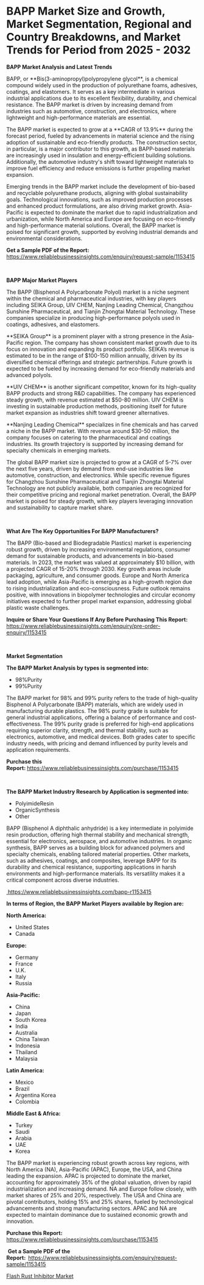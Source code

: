 <p><h1>BAPP Market Size and Growth, Market Segmentation, Regional and Country Breakdowns, and Market Trends for Period from 2025 -  2032</h1></p><p><strong>BAPP Market Analysis and Latest Trends</strong></p>
<p><p>BAPP, or **Bis(3-aminopropyl)polypropylene glycol**, is a chemical compound widely used in the production of polyurethane foams, adhesives, coatings, and elastomers. It serves as a key intermediate in various industrial applications due to its excellent flexibility, durability, and chemical resistance. The BAPP market is driven by increasing demand from industries such as automotive, construction, and electronics, where lightweight and high-performance materials are essential.</p><p>The BAPP market is expected to grow at a **CAGR of 13.9%** during the forecast period, fueled by advancements in material science and the rising adoption of sustainable and eco-friendly products. The construction sector, in particular, is a major contributor to this growth, as BAPP-based materials are increasingly used in insulation and energy-efficient building solutions. Additionally, the automotive industry's shift toward lightweight materials to improve fuel efficiency and reduce emissions is further propelling market expansion.</p><p>Emerging trends in the BAPP market include the development of bio-based and recyclable polyurethane products, aligning with global sustainability goals. Technological innovations, such as improved production processes and enhanced product formulations, are also driving market growth. Asia-Pacific is expected to dominate the market due to rapid industrialization and urbanization, while North America and Europe are focusing on eco-friendly and high-performance material solutions. Overall, the BAPP market is poised for significant growth, supported by evolving industrial demands and environmental considerations.</p></p>
<p><strong>Get a Sample PDF of the Report:&nbsp;</strong> <a href="https://www.reliablebusinessinsights.com/enquiry/request-sample/1153415?utm_campaign=2146&utm_medium=2&utm_source=Github&utm_content=ia&utm_term=25012025&utm_id=bapp">https://www.reliablebusinessinsights.com/enquiry/request-sample/1153415</a></p>
<p>&nbsp;</p>
<p><strong>BAPP Major Market Players</strong></p>
<p><p>The BAPP (Bisphenol A Polycarbonate Polyol) market is a niche segment within the chemical and pharmaceutical industries, with key players including SEIKA Group, UIV CHEM, Nanjing Leading Chemical, Changzhou Sunshine Pharmaceutical, and Tianjin Zhongtai Material Technology. These companies specialize in producing high-performance polyols used in coatings, adhesives, and elastomers.</p><p>**SEIKA Group** is a prominent player with a strong presence in the Asia-Pacific region. The company has shown consistent market growth due to its focus on innovation and expanding its product portfolio. SEIKA’s revenue is estimated to be in the range of $100-150 million annually, driven by its diversified chemical offerings and strategic partnerships. Future growth is expected to be fueled by increasing demand for eco-friendly materials and advanced polyols.</p><p>**UIV CHEM** is another significant competitor, known for its high-quality BAPP products and strong R&D capabilities. The company has experienced steady growth, with revenue estimated at $50-80 million. UIV CHEM is investing in sustainable production methods, positioning itself for future market expansion as industries shift toward greener alternatives.</p><p>**Nanjing Leading Chemical** specializes in fine chemicals and has carved a niche in the BAPP market. With revenue around $30-50 million, the company focuses on catering to the pharmaceutical and coatings industries. Its growth trajectory is supported by increasing demand for specialty chemicals in emerging markets.</p><p>The global BAPP market size is projected to grow at a CAGR of 5-7% over the next five years, driven by demand from end-use industries like automotive, construction, and electronics. While specific revenue figures for Changzhou Sunshine Pharmaceutical and Tianjin Zhongtai Material Technology are not publicly available, both companies are recognized for their competitive pricing and regional market penetration. Overall, the BAPP market is poised for steady growth, with key players leveraging innovation and sustainability to capture market share.</p></p>
<p>&nbsp;</p>
<p><strong>What Are The Key Opportunities For BAPP Manufacturers?</strong></p>
<p><p>The BAPP (Bio-based and Biodegradable Plastics) market is experiencing robust growth, driven by increasing environmental regulations, consumer demand for sustainable products, and advancements in bio-based materials. In 2023, the market was valued at approximately $10 billion, with a projected CAGR of 15-20% through 2030. Key growth areas include packaging, agriculture, and consumer goods. Europe and North America lead adoption, while Asia-Pacific is emerging as a high-growth region due to rising industrialization and eco-consciousness. Future outlook remains positive, with innovations in biopolymer technologies and circular economy initiatives expected to further propel market expansion, addressing global plastic waste challenges.</p></p>
<p><strong>Inquire or Share Your Questions If Any Before Purchasing This Report:</strong> <a href="https://www.reliablebusinessinsights.com/enquiry/pre-order-enquiry/1153415?utm_campaign=2146&utm_medium=2&utm_source=Github&utm_content=ia&utm_term=25012025&utm_id=bapp">https://www.reliablebusinessinsights.com/enquiry/pre-order-enquiry/1153415</a></p>
<p>&nbsp;</p>
<p><strong>Market Segmentation</strong></p>
<p><strong>The BAPP Market Analysis by types is segmented into:</strong></p>
<p><ul><li>98%Purity</li><li>99%Purity</li></ul></p>
<p><p>The BAPP market for 98% and 99% purity refers to the trade of high-quality Bisphenol A Polycarbonate (BAPP) materials, which are widely used in manufacturing durable plastics. The 98% purity grade is suitable for general industrial applications, offering a balance of performance and cost-effectiveness. The 99% purity grade is preferred for high-end applications requiring superior clarity, strength, and thermal stability, such as electronics, automotive, and medical devices. Both grades cater to specific industry needs, with pricing and demand influenced by purity levels and application requirements.</p></p>
<p><strong>Purchase this Report:&nbsp;</strong><a href="https://www.reliablebusinessinsights.com/purchase/1153415?utm_campaign=2146&utm_medium=2&utm_source=Github&utm_content=ia&utm_term=25012025&utm_id=bapp">https://www.reliablebusinessinsights.com/purchase/1153415</a></p>
<p>&nbsp;</p>
<p><strong>The BAPP Market Industry Research by Application is segmented into:</strong></p>
<p><ul><li>PolyimideResin</li><li>OrganicSynthesis</li><li>Other</li></ul></p>
<p><p>BAPP (Bisphenol A diphthalic anhydride) is a key intermediate in polyimide resin production, offering high thermal stability and mechanical strength, essential for electronics, aerospace, and automotive industries. In organic synthesis, BAPP serves as a building block for advanced polymers and specialty chemicals, enabling tailored material properties. Other markets, such as adhesives, coatings, and composites, leverage BAPP for its durability and chemical resistance, supporting applications in harsh environments and high-performance materials. Its versatility makes it a critical component across diverse industries.</p></p>
<p><a href="https://www.reliablebusinessinsights.com/bapp-r1153415?utm_campaign=2146&utm_medium=2&utm_source=Github&utm_content=ia&utm_term=25012025&utm_id=bapp">&nbsp;https://www.reliablebusinessinsights.com/bapp-r1153415</a></p>
<p><strong>In terms of Region, the BAPP Market Players available by Region are:</strong></p>
<p>
    <p> <strong> North America: </strong>
        <ul>
            <li>United States</li>
            <li>Canada</li>
        </ul>
        </p> 
    <p> <strong> Europe: </strong>
        <ul>
            <li>Germany</li>
            <li>France</li>
            <li>U.K.</li>
            <li>Italy</li>
            <li>Russia</li>
        </ul>
        </p> 
    <p> <strong> Asia-Pacific: </strong>
        <ul>
            <li>China</li>
            <li>Japan</li>
            <li>South Korea</li>
            <li>India</li>
            <li>Australia</li>
            <li>China Taiwan</li>
            <li>Indonesia</li>
            <li>Thailand</li>
            <li>Malaysia</li>
        </ul>
        </p> 
    <p> <strong> Latin America: </strong>
        <ul>
            <li>Mexico</li>
            <li>Brazil</li>
            <li>Argentina Korea</li>
            <li>Colombia</li>
        </ul>
        </p> 
    <p> <strong> Middle East & Africa: </strong>
        <ul>
            <li>Turkey</li>
            <li>Saudi</li>
            <li>Arabia</li>
            <li>UAE</li>
            <li>Korea</li>
        </ul>
    </p>
    </p>
<p><p>The BAPP market is experiencing robust growth across key regions, with North America (NA), Asia-Pacific (APAC), Europe, the USA, and China leading the expansion. APAC is projected to dominate the market, accounting for approximately 35% of the global valuation, driven by rapid industrialization and increasing demand. NA and Europe follow closely, with market shares of 25% and 20%, respectively. The USA and China are pivotal contributors, holding 15% and 25% shares, fueled by technological advancements and strong manufacturing sectors. APAC and NA are expected to maintain dominance due to sustained economic growth and innovation.</p></p>
<p><strong>Purchase this Report: </strong><a href="https://www.reliablebusinessinsights.com/purchase/1153415?utm_campaign=2146&utm_medium=2&utm_source=Github&utm_content=ia&utm_term=25012025&utm_id=bapp">https://www.reliablebusinessinsights.com/purchase/1153415</a></p>
<p>&nbsp;<strong>Get a Sample PDF of the Report:&nbsp;&nbsp;</strong><a href="https://www.reliablebusinessinsights.com/enquiry/request-sample/1153415?utm_campaign=2146&utm_medium=2&utm_source=Github&utm_content=ia&utm_term=25012025&utm_id=bapp">https://www.reliablebusinessinsights.com/enquiry/request-sample/1153415</a></p>
<p><strong></strong></p>
<p><p><a href="https://github.com/wileonie19657/Market-Research-Report-List-1/blob/main/flash-rust-inhibitor-market.md?utm_campaign=2146&utm_medium=2&utm_source=Github&utm_content=ia&utm_term=25012025&utm_id=bapp">Flash Rust Inhibitor Market</a></p></p>